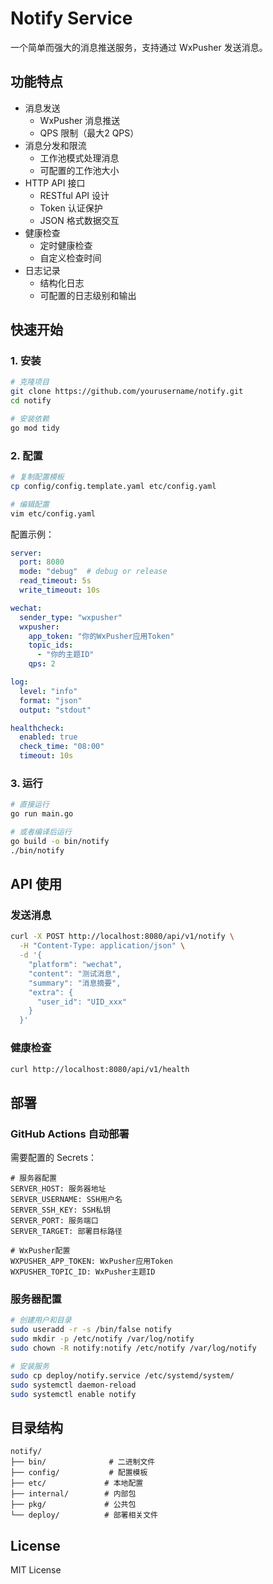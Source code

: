 # Notify Service

一个简单而强大的消息推送服务，支持通过 WxPusher 发送消息。

## 功能特点

- 消息发送
  - WxPusher 消息推送
  - QPS 限制（最大2 QPS）
- 消息分发和限流
  - 工作池模式处理消息
  - 可配置的工作池大小
- HTTP API 接口
  - RESTful API 设计
  - Token 认证保护
  - JSON 格式数据交互
- 健康检查
  - 定时健康检查
  - 自定义检查时间
- 日志记录
  - 结构化日志
  - 可配置的日志级别和输出

## 快速开始

### 1. 安装

```bash
# 克隆项目
git clone https://github.com/yourusername/notify.git
cd notify

# 安装依赖
go mod tidy
```

### 2. 配置

```bash
# 复制配置模板
cp config/config.template.yaml etc/config.yaml

# 编辑配置
vim etc/config.yaml
```

配置示例：
```yaml
server:
  port: 8080
  mode: "debug"  # debug or release
  read_timeout: 5s
  write_timeout: 10s

wechat:
  sender_type: "wxpusher"
  wxpusher:
    app_token: "你的WxPusher应用Token"
    topic_ids: 
      - "你的主题ID"
    qps: 2

log:
  level: "info"
  format: "json"
  output: "stdout"

healthcheck:
  enabled: true
  check_time: "08:00"
  timeout: 10s
```

### 3. 运行

```bash
# 直接运行
go run main.go

# 或者编译后运行
go build -o bin/notify
./bin/notify
```

## API 使用

### 发送消息

```bash
curl -X POST http://localhost:8080/api/v1/notify \
  -H "Content-Type: application/json" \
  -d '{
    "platform": "wechat",
    "content": "测试消息",
    "summary": "消息摘要",
    "extra": {
      "user_id": "UID_xxx"
    }
  }'
```

### 健康检查

```bash
curl http://localhost:8080/api/v1/health
```

## 部署

### GitHub Actions 自动部署

需要配置的 Secrets：

```
# 服务器配置
SERVER_HOST: 服务器地址
SERVER_USERNAME: SSH用户名
SERVER_SSH_KEY: SSH私钥
SERVER_PORT: 服务端口
SERVER_TARGET: 部署目标路径

# WxPusher配置
WXPUSHER_APP_TOKEN: WxPusher应用Token
WXPUSHER_TOPIC_ID: WxPusher主题ID
```

### 服务器配置

```bash
# 创建用户和目录
sudo useradd -r -s /bin/false notify
sudo mkdir -p /etc/notify /var/log/notify
sudo chown -R notify:notify /etc/notify /var/log/notify

# 安装服务
sudo cp deploy/notify.service /etc/systemd/system/
sudo systemctl daemon-reload
sudo systemctl enable notify
```

## 目录结构

```
notify/
├── bin/              # 二进制文件
├── config/           # 配置模板
├── etc/             # 本地配置
├── internal/        # 内部包
├── pkg/             # 公共包
└── deploy/          # 部署相关文件
```

## License

MIT License